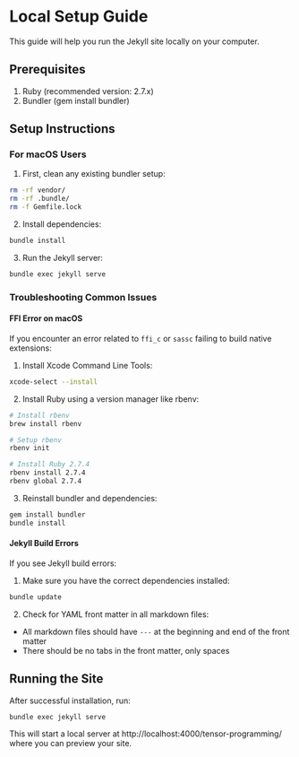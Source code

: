 # Local Setup Guide

This guide will help you run the Jekyll site locally on your computer.

## Prerequisites

1. Ruby (recommended version: 2.7.x)
2. Bundler (gem install bundler)

## Setup Instructions

### For macOS Users

1. First, clean any existing bundler setup:
```bash
rm -rf vendor/
rm -rf .bundle/
rm -f Gemfile.lock
```

2. Install dependencies:
```bash
bundle install
```

3. Run the Jekyll server:
```bash
bundle exec jekyll serve
```

### Troubleshooting Common Issues

#### FFI Error on macOS

If you encounter an error related to `ffi_c` or `sassc` failing to build native extensions:

1. Install Xcode Command Line Tools:
```bash
xcode-select --install
```

2. Install Ruby using a version manager like rbenv:
```bash
# Install rbenv
brew install rbenv

# Setup rbenv
rbenv init

# Install Ruby 2.7.4
rbenv install 2.7.4
rbenv global 2.7.4
```

3. Reinstall bundler and dependencies:
```bash
gem install bundler
bundle install
```

#### Jekyll Build Errors

If you see Jekyll build errors:

1. Make sure you have the correct dependencies installed:
```bash
bundle update
```

2. Check for YAML front matter in all markdown files:
- All markdown files should have `---` at the beginning and end of the front matter
- There should be no tabs in the front matter, only spaces

## Running the Site

After successful installation, run:

```bash
bundle exec jekyll serve
```

This will start a local server at http://localhost:4000/tensor-programming/ where you can preview your site. 